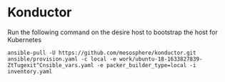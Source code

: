 # Konductor

Run the following command on the desire host to bootstrap the host for Kubernetes

```!
ansible-pull -U https://github.com/mesosphere/konductor.git ansible/provision.yaml -c local -e work/ubuntu-18-1633827839-ZtTugexit^Cnsible_vars.yaml -e packer_builder_type=local -i inventory.yaml
```
